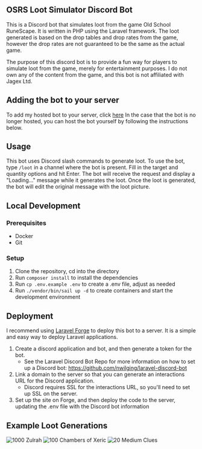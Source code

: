 ## OSRS Loot Simulator Discord Bot

This is a Discord bot that simulates loot from the game Old School RuneScape. It is written in PHP using the Laravel framework.
The loot generated is based on the drop tables and drop rates from the game, however the drop rates are not guaranteed to be
the same as the actual game.

The purpose of this discord bot is to provide a fun way for players to simulate loot from the game, merely for entertainment purposes.
I do not own any of the content from the game, and this bot is not affiliated with Jagex Ltd.

## Adding the bot to your server
To add my hosted bot to your server, click [here](https://discord.com/api/oauth2/authorize?client_id=1205972225853890610&permissions=0&scope=bot)
In the case that the bot is no longer hosted, you can host the bot yourself by following the instructions below.

## Usage
This bot uses Discord slash commands to generate loot.
To use the bot, type `/loot` in a channel where the bot is present. Fill in the target and quantity options and hit Enter.
The bot will receive the request and display a "Loading..." message while it generates the loot. Once the loot is generated, 
the bot will edit the original message with the loot picture.

## Local Development

### Prerequisites
- Docker
- Git

### Setup
1. Clone the repository, cd into the directory
2. Run `composer install` to install the dependencies
3. Run `cp .env.example .env` to create a .env file, adjust as needed
4. Run `./vendor/bin/sail up -d` to create containers and start the development environment

## Deployment

I recommend using [Laravel Forge](https://forge.laravel.com/) to deploy this bot to a server. It is a simple and easy way to deploy Laravel applications.

1. Create a discord application and bot, and then generate a token for the bot.
   - See the Laravel Discord Bot Repo for more information on how to set up a Discord bot: https://github.com/nwilging/laravel-discord-bot
2. Link a domain to the server so that you can generate an interactions URL for the Discord application.
   - Discord requires SSL for the interactions URL, so you'll need to set up SSL on the server.
3. Set up the site on Forge, and then deploy the code to the server, updating the .env file with the Discord bot information

## Example Loot Generations
![1000 Zulrah](https://i.imgur.com/ihPNyon.png)
![100 Chambers of Xeric](https://i.imgur.com/kfgSnNn.png)
![20 Medium Clues](https://i.imgur.com/vpNDIzk.png)

